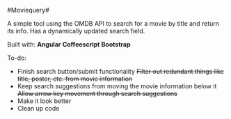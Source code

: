 #Moviequery#

A simple tool using the OMDB API to search for a movie by title and return its info.
Has a dynamically updated search field.

Built with:
**Angular**
**Coffeescript**
**Bootstrap**

To-do:
* Finish search button/submit functionality
~~Filter out redundant things like title, poster, etc. from movie information~~
* Keep search suggestions from moving the movie information below it
~~Allow arrow key movement through search suggestions~~
* Make it look better
* Clean up code